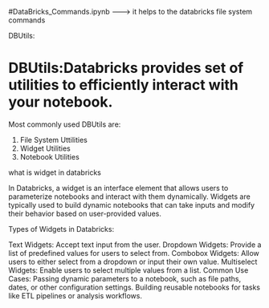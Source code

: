 #DataBricks_Commands.ipynb ---> it helps to the databricks file system commands

DBUtils:
# DBUtils:Databricks provides set of utilities to efficiently interact with your notebook.
 Most commonly used DBUtils are:
1. File System Uttilities
2. Widget Utilities
3. Notebook Utilities


 what is widget in databricks

 In Databricks, a widget is an interface element that allows users to parameterize notebooks and interact with them dynamically. Widgets are typically used to build dynamic notebooks that can take inputs and modify their behavior based on user-provided values.

Types of Widgets in Databricks:

Text Widgets: Accept text input from the user.
Dropdown Widgets: Provide a list of predefined values for users to select from.
Combobox Widgets: Allow users to either select from a dropdown or input their own value.
Multiselect Widgets: Enable users to select multiple values from a list.
Common Use Cases:
Passing dynamic parameters to a notebook, such as file paths, dates, or other configuration settings.
Building reusable notebooks for tasks like ETL pipelines or analysis workflows.
